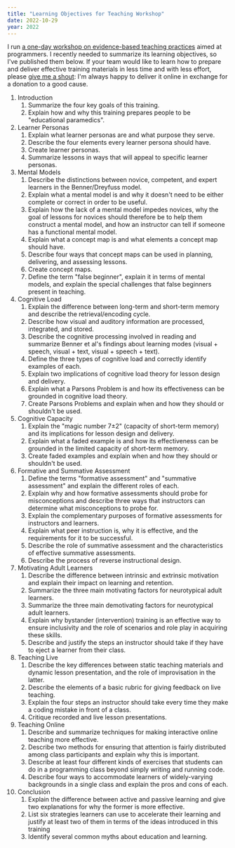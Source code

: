 ```yaml
---
title: "Learning Objectives for Teaching Workshop"
date: 2022-10-29
year: 2022
---
```


I run [a one-day workshop on evidence-based teaching practices][slides] aimed at programmers.
I recently needed to summarize its learning objectives,
so I've published them below.
If your team would like to learn how to prepare and deliver effective training materials
in less time and with less effort,
please [give me a shout][email]:
I'm always happy to deliver it online in exchange for a donation to a good cause.

1.  Introduction
    1.  Summarize the four key goals of this training.
    1.  Explain how and why this training prepares people to be "educational paramedics".
1.  Learner Personas
    1.  Explain what learner personas are and what purpose they serve.
    1.  Describe the four elements every learner persona should have.
    1.  Create learner personas.
    1.  Summarize lessons in ways that will appeal to specific learner personas.
1.  Mental Models
    1.  Describe the distinctions between novice, competent, and expert learners in the Benner/Dreyfuss model.
    1.  Explain what a mental model is and why it doesn't need to be either complete or correct in order to be useful.
    1.  Explain how the lack of a mental model impedes novices, why the goal of lessons for novices should therefore be to help them construct a mental model, and how an instructor can tell if someone has a functional mental model.
    1.  Explain what a concept map is and what elements a concept map should have.
    1.  Describe four ways that concept maps can be used in planning, delivering, and assessing lessons.
    1.  Create concept maps.
    1.  Define the term "false beginner", explain it in terms of mental models, and explain the special challenges that false beginners present in teaching.
1.  Cognitive Load
    1.  Explain the difference between long-term and short-term memory and describe the retrieval/encoding cycle.
    1.  Describe how visual and auditory information are processed, integrated, and stored.
    1.  Describe the cognitive processing involved in reading and summarize Benner et al's findings about learning modes (visual + speech, visual + text, visual + speech + text).
    1.  Define the three types of cognitive load and correctly identify examples of each.
    1.  Explain two implications of cognitive load theory for lesson design and delivery.
    1.  Explain what a Parsons Problem is and how its effectiveness can be grounded in cognitive load theory.
    1.  Create Parsons Problems and explain when and how they should or shouldn't be used.
1.  Cognitive Capacity
    1.  Explain the "magic number 7±2" (capacity of short-term memory) and its implications for lesson design and delivery.
    1.  Explain what a faded example is and how its effectiveness can be grounded in the limited capacity of short-term memory.
    1.  Create faded examples and explain when and how they should or shouldn't be used.
1.  Formative and Summative Assessment
    1.  Define the terms "formative assessment" and "summative assessment" and explain the different roles of each.
    1.  Explain why and how formative assessments should probe for misconceptions and describe three ways that instructors can determine what misconceptions to probe for.
    1.  Explain the complementary purposes of formative assessments for instructors and learners.
    1.  Explain what peer instruction is, why it is effective, and the requirements for it to be successful.
    1.  Describe the role of summative assessment and the characteristics of effective summative assessments.
    1.  Describe the process of reverse instructional design.
1.  Motivating Adult Learners
    1.  Describe the difference between intrinsic and extrinsic motivation and explain their impact on learning and retention.
    1.  Summarize the three main motivating factors for neurotypical adult learners.
    1.  Summarize the three main demotivating factors for neurotypical adult learners.
    1.  Explain why bystander (intervention) training is an effective way to ensure inclusivity and the role of scenarios and role play in acquiring these skills.
    1.  Describe and justify the steps an instructor should take if they have to eject a learner from their class.
1.  Teaching Live
    1.  Describe the key differences between static teaching materials and dynamic lesson presentation, and the role of improvisation in the latter.
    1.  Describe the elements of a basic rubric for giving feedback on live teaching.
    1.  Explain the four steps an instructor should take every time they make a coding mistake in front of a class.
    1.  Critique recorded and live lesson presentations.
1.  Teaching Online
    1.  Describe and summarize techniques for making interactive online teaching more effective.
    1.  Describe two methods for ensuring that attention is fairly distributed among class participants and explain why this is important.
    1.  Describe at least four different kinds of exercises that students can do in a programming class beyond simply writing and running code.
    1.  Describe four ways to accommodate learners of widely-varying backgrounds in a single class and explain the pros and cons of each.
1.  Conclusion
    1.  Explain the difference between active and passive learning and give two explanations for why the former is more effective.
    1.  List six strategies learners can use to accelerate their learning and justify at least two of them in terms of the ideas introduced in this training
    1.  Identify several common myths about education and learning.

[slides]: https://drive.google.com/drive/folders/1LVcmp48Ym0c6pA9GOT6TrCa47RU1ugaV
[email]: mailto:{{site.author.email}}
